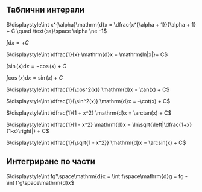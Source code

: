 ## Таблични интерали

$\displaystyle\int x^{\alpha}\mathrm{d}x = \dfrac{x^{\alpha + 1}}{\alpha + 1} + C \quad \text{за}\space \alpha \ne -1$

$\displaystyle\int \mathrm{d}x = + C$

$\displaystyle\int \dfrac{1}{x} \mathrm{d}x = \mathrm{ln|x|}+ C$

$\displaystyle\int \sin(x) \mathrm{d}x = -\cos(x) + C$

$\displaystyle\int \cos(x) \mathrm{d}x = \sin(x) + C$

$\displaystyle\int \dfrac{1}{\cos^2(x)} \mathrm{d}x = \tan(x) + C$

$\displaystyle\int \dfrac{1}{\sin^2(x)} \mathrm{d}x = -\cot(x) + C$

$\displaystyle\int \dfrac{1}{1 + x^2} \mathrm{d}x = \arctan(x) + C$

$\displaystyle\int \dfrac{1}{1 - x^2} \mathrm{d}x = \ln\sqrt{\left|\dfrac{1+x}{1-x}\right|} + C$

$\displaystyle\int \dfrac{1}{\sqrt{1 - x^2}} \mathrm{d}x = \arcsin(x) + C$

## Интегриране по части

$\displaystyle\int fg'\space\mathrm{d}x = \int f\space\mathrm{d}g = fg - \int f'g\space\mathrm{d}x$
